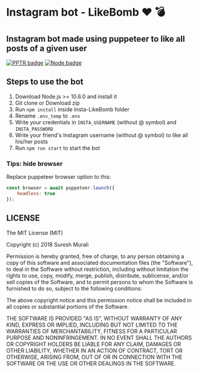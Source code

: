 # Instagram bot - LikeBomb ❤️ 💣

## Instagram bot made using puppeteer to like all posts of a given user

[![PPTR badge](https://img.shields.io/badge/powered%20by-puppeteer-46aef7.svg)](https://pptr.dev) [![Node badge](https://img.shields.io/badge/node-10.6.0-brightgreen.svg)](https://nodejs.org/en/)

## Steps to use the bot

1. Download Node.js >= 10.6.0 and install it
2. Git clone or Download zip
3. Run `npm install` inside Insta-LikeBomb folder
4. Rename `.env_temp` to `.env`
5. Write your credentials in `INSTA_USERNAME` (without @ symbol) and `INSTA_PASSWORD`
6. Write your friend's Instagram username (without @ symbol) to like all his/her posts
7. Run `npm run start` to start the bot

### Tips: hide browser

Replace puppeteer browser option to this:

```javascript
const browser = await puppeteer.launch({
    headless: true
});
```

## LICENSE


The MIT License (MIT)

Copyright (c) 2018 Suresh Murali

Permission is hereby granted, free of charge, to any person obtaining a copy
of this software and associated documentation files (the "Software"), to deal
in the Software without restriction, including without limitation the rights
to use, copy, modify, merge, publish, distribute, sublicense, and/or sell
copies of the Software, and to permit persons to whom the Software is
furnished to do so, subject to the following conditions:

The above copyright notice and this permission notice shall be included in all
copies or substantial portions of the Software.

THE SOFTWARE IS PROVIDED "AS IS", WITHOUT WARRANTY OF ANY KIND, EXPRESS OR
IMPLIED, INCLUDING BUT NOT LIMITED TO THE WARRANTIES OF MERCHANTABILITY,
FITNESS FOR A PARTICULAR PURPOSE AND NONINFRINGEMENT. IN NO EVENT SHALL THE
AUTHORS OR COPYRIGHT HOLDERS BE LIABLE FOR ANY CLAIM, DAMAGES OR OTHER
LIABILITY, WHETHER IN AN ACTION OF CONTRACT, TORT OR OTHERWISE, ARISING FROM,
OUT OF OR IN CONNECTION WITH THE SOFTWARE OR THE USE OR OTHER DEALINGS IN THE
SOFTWARE.
